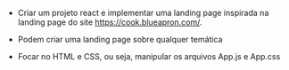 - Criar um projeto react e implementar uma landing page inspirada na landing page do site https://cook.blueapron.com/.

- Podem criar uma landing page sobre qualquer temática

- Focar no HTML e CSS, ou seja, manipular os arquivos App.js e App.css
